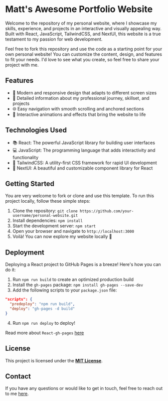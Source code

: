 # Matt's Awesome Portfolio Website

Welcome to the repository of my personal website, where I showcase my skills, experience, and projects in an interactive and visually appealing way. Built with React, JavaScript, TailwindCSS, and NextUI, this website is a true testament to my passion for web development.

Feel free to fork this repository and use the code as a starting point for your own personal website! You can customize the content, design, and features to fit your needs. I'd love to see what you create, so feel free to share your project with me.

## Features

- 🎨 Modern and responsive design that adapts to different screen sizes
- 📄 Detailed information about my professional journey, skillset, and projects
- 🌐 Easy navigation with smooth scrolling and anchored sections
- 🎉 Interactive animations and effects that bring the website to life

## Technologies Used

- 📚 React: The powerful JavaScript library for building user interfaces
- 💻 JavaScript: The programming language that adds interactivity and functionality
- 🎨 TailwindCSS: A utility-first CSS framework for rapid UI development
- 💎 NextUI: A beautiful and customizable component library for React

## Getting Started

You are very welcome to fork or clone and use this template. To run this project locally, follow these simple steps:

1. Clone the repository: `git clone https://github.com/your-username/personal-website.git`
2. Install dependencies: `npm install`
3. Start the development server: `npm start`
4. Open your browser and navigate to `http://localhost:3000`
5. Voilà! You can now explore my website locally 🎉

## Deployment

Deploying a React project to GitHub Pages is a breeze! Here's how you can do it:

1. Run `npm run build` to create an optimized production build
2. Install the `gh-pages` package: `npm install gh-pages --save-dev`
3. Add the following scripts to your `package.json` file:

```json
"scripts": {
  "predeploy": "npm run build",
  "deploy": "gh-pages -d build"
}
```
4. Run `npm run deploy` to deploy!

Read more about `React-gh-pages` [here](https://github.com/gitname/react-gh-pages) 

## License

This project is licensed under the **[**MIT License**](**LICENSE**)**.

## Contact

If you have any questions or would like to get in touch, feel free to reach out to me [here](https://www.linkedin.com/in/mehdiakbarian/).

